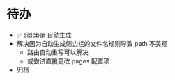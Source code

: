 # 待办

- :white_check_mark: sidebar 自动生成
- 解决因为自动生成侧边栏的文件名规则导致 path 不美观
  - 路由自动重写可以解决
  - 或尝试直接更改 pages 配置项
- 归档
